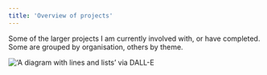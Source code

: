 ```yaml
---
title: 'Overview of projects'
---
```


Some of the larger projects I am currently involved with, or have completed. Some are grouped by organisation, others by theme.

![‘A diagram with lines and lists’ via DALL-E](images/dallediagram.jpg "'A diagram with lines and lists' generated by [DALL-E](https://openai.com/dall-e-2/)")